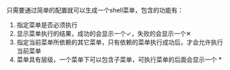 只需要通过简单的配置就可以生成一个shell菜单，包含的功能有：

1. 指定菜单是否必须执行
2. 显示菜单执行的结果，成功的会显示一个✓，失败的会显示一个✕
3. 指定当前菜单所依赖的其它菜单，只有依赖的菜单执行成功后，才会允许执行当前菜单
4. 菜单具有层级，一个菜单下可以包含子菜单，可执行菜单的后面会显示一个 *
